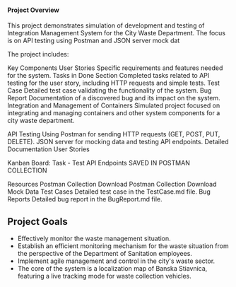 #### Project Overview
This project demonstrates simulation of development and testing of Integration Management System for the City Waste Department. 
The focus is on API testing using Postman and JSON server mock dat 


The project includes:

Key Components
User Stories
Specific requirements and features needed for the system.
Tasks in Done Section
Completed tasks related to API testing for the user story, including HTTP requests and simple tests.
Test Case
Detailed test case validating the functionality of the system.
Bug Report
Documentation of a discovered bug and its impact on the system.
Integration and Management of Containers
Simulated project focused on integrating and managing containers and other system components for a city waste department.

API Testing
Using Postman for sending HTTP requests (GET, POST, PUT, DELETE).
JSON server for mocking data and testing API endpoints.
Detailed Documentation
User Stories

Kanban Board: Task - Test API Endpoints SAVED IN POSTMAN COLLECTION

Resources
Postman Collection
Download Postman Collection
Download Mock Data
Test Cases
Detailed test case in the TestCase.md file.
Bug Reports
Detailed bug report in the BugReport.md file.




## Project Goals
- Effectively monitor the waste management situation.
- Establish an efficient monitoring mechanism for the waste situation from the perspective of the Department of Sanitation employees.
- Implement agile management and control in the city's waste sector.
- The core of the system is a localization map of Banska Stiavnica, featuring a live tracking mode for waste collection vehicles.
